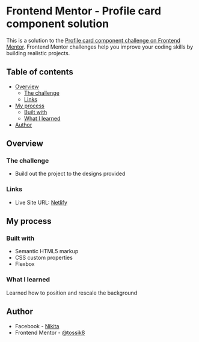 # Frontend Mentor - Profile card component solution

This is a solution to the [Profile card component challenge on Frontend Mentor](https://www.frontendmentor.io/challenges/profile-card-component-cfArpWshJ). Frontend Mentor challenges help you improve your coding skills by building realistic projects.

## Table of contents

- [Overview](#overview)
  - [The challenge](#the-challenge)
  - [Links](#links)
- [My process](#my-process)
  - [Built with](#built-with)
  - [What I learned](#what-i-learned)
- [Author](#author)

## Overview

### The challenge

- Build out the project to the designs provided



### Links

- Live Site URL: [Netlify](https://633f14cf5e105a0dccae0473--jazzy-lamington-4d189c.netlify.app/)

## My process

### Built with

- Semantic HTML5 markup
- CSS custom properties
- Flexbox


### What I learned

Learned how to position and rescale the background

## Author

- Facebook - [Nikita](https://www.facebook.com/nikita.toropov.54)
- Frontend Mentor - [@tossik8](https://www.frontendmentor.io/profile/tossik8)
